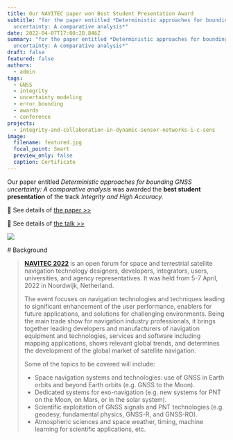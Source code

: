 ```yaml
---
title: Our NAVITEC paper won Best Student Presentation Award
subtitle: "for the paper entitled *Deterministic approaches for bounding GNSS
  uncertainty: A comparative analysis*"
date: 2022-04-07T17:00:28.846Z
summary: "for the paper entitled *Deterministic approaches for bounding GNSS
  uncertainty: A comparative analysis*"
draft: false
featured: false
authors:
  - admin
tags:
  - GNSS
  - integrity
  - uncertainty modeling
  - error bounding
  - awards
  - conference
projects:
  - integrity-and-collaboration-in-dynamic-sensor-networks-i-c-sens
image:
  filename: featured.jpg
  focal_point: Smart
  preview_only: false
  caption: Certificate
---
```

Our paper entitled *Deterministic approaches for bounding GNSS uncertainty: A comparative analysis* was awarded the **best student presentation** of the track *Integrity and High Accuracy.*

:page_with_curl: See details of [the paper >>](/publication/deterministic-approaches-for-bounding-gnss-uncertainty-a-comparative-analysis/)

:movie_camera: See details of [the talk >>](/talk/deterministic-approaches-for-bounding-gnss-uncertainty-a-comparative-analysis/)

![](https://www.gmv.com/sites/default/files/styles/image_1000/public/content/image/2022/03/07/114/navitec.png?itok=yzS4uhCY)

\# Background

> **[NAVITEC 2022](https://atpi.eventsair.com/navitec-2022/)** is an open forum for space and terrestrial satellite navigation technology designers, developers, integrators, users, universities, and agency representatives. It was held from 5-7 April, 2022 in Noordwijk, Netherland. 
>
> The event focuses on navigation technologies and techniques leading to significant enhancement of the user performance, enablers for future applications, and solutions for challenging environments. Being the main trade show for navigation industry professionals, it brings together leading developers and manufacturers of navigation equipment and technologies, services and software including mapping applications, shows relevant global trends, and determines the development of the global market of satellite navigation.
>
> Some of the topics to be covered will include:
>
> * Space navigation systems and technologies: use of GNSS in Earth orbits and beyond Earth orbits (e.g. GNSS to the Moon).
> * Dedicated systems for exo-navigation (e.g. new systems for PNT on the Moon, on Mars, or in the solar system).
> * Scientific exploitation of GNSS signals and PNT technologies (e.g. geodesy, fundamental physics, GNSS-R, and GNSS-RO).
> * Atmospheric sciences and space weather, timing, machine learning for scientific applications, etc.